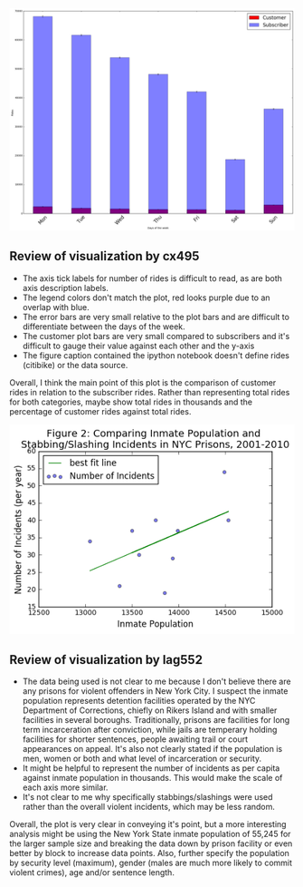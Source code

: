 ![Visualization to review by cx495](https://raw.githubusercontent.com/gsmayes/PUI2016_gsm317/master/HW8_gsm317/cx495.png)

## Review of visualization by cx495 
 - The axis tick labels for number of rides is difficult to read, as are both axis description labels.
 - The legend colors don't match the plot, red looks purple due to an overlap with blue.
 - The error bars are very small relative to the plot bars and are difficult to differentiate between the days of the week.
 - The customer plot bars are very small compared to subscribers and it's difficult to gauge their value against each other and the y-axis
 - The figure caption contained the ipython notebook doesn't define rides (citibike) or the data source.
 
Overall, I think the main point of this plot is the comparison of customer rides in relation to the subscriber rides. Rather than representing total rides for both categories, maybe show total rides in thousands and the percentage of customer rides against total rides. 



![Visualization to review by lag552](https://raw.githubusercontent.com/gsmayes/PUI2016_gsm317/master/HW8_gsm317/lag552.png)

## Review of visualization by lag552 
 - The data being used is not clear to me because I don't believe there are any prisons for violent offenders in New York City. I suspect the inmate population represents detention facilities operated by the NYC Department of Corrections, chiefly on Rikers Island and with smaller facilities in several boroughs. Traditionally, prisons are facilities for long term incarceration after conviction, while jails are temperary holding facilities for shorter sentences, people awaiting trail or court appearances on appeal. It's also not clearly stated if the population is men, women or both and what level of incarceration or security.
 - It might be helpful to represent the number of incidents as per capita against inmate population in thousands. This would make the scale of each axis more similar.
 - It's not clear to me why specifically stabbings/slashings were used rather than the overall violent incidents, which may be less random.

Overall, the plot is very clear in conveying it's point, but a more interesting analysis might be using the New York State inmate population of 55,245 for the larger sample size and breaking the data down by prison facility or even better by block to increase data points. Also, further specify the population by security level (maximum), gender (males are much more likely to commit violent crimes), age and/or sentence length.
